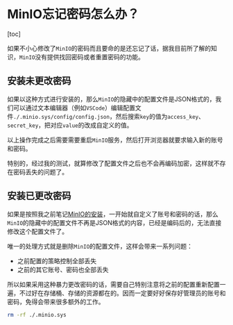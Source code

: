# MinIO忘记密码怎么办？

[toc]

如果不小心修改了`MinIO`的密码而且要命的是还忘记了话，据我目前所了解的知识，`MinIO`没有提供找回密码或者重置密码的功能。

## 安装未更改密码

如果以这种方式进行安装的，那么`MinIO`的隐藏中的配置文件是JSON格式的，我们可以通过文本编辑器（例如`VSCode`）编辑配置文件`./.minio.sys/config/config.json`，然后搜索`key`的值为`access_key`、`secret_key`，把对应`value`的改成自定义的值。

以上操作完成之后需要需要重启`MinIO`服务，然后打开浏览器就要求输入新的账号和密码。

特别的，经过我的测试，就算修改了配置文件之后也不会再编码加密，这样就不存在密码丢失的问题了。

## 安装已更改密码

如果是按照我之前笔记[MinIO的安装](./D02-MinIO%E7%9A%84%E5%AE%89%E8%A3%85.md)，一开始就自定义了账号和密码的话，那么`MinIO`的隐藏中的配置文件不再是JSON格式的内容，已经是编码后的，无法直接修改这个配置文件了。

唯一的处理方式就是删除`MinIO`的配置文件，这样会带来一系列问题：

* 之前配置的策略控制全部丢失
* 之前的其它账号、密码也全部丢失

所以如果采用这种暴力更改密码的话，需要自己特别注意将之前的配置重新配置一遍，不过好在存储桶、存储的资源都在的。因而一定要好好保存好管理员的账号和密码，免得会带来很多额外的工作。

```bash
rm -rf ./.minio.sys
```
